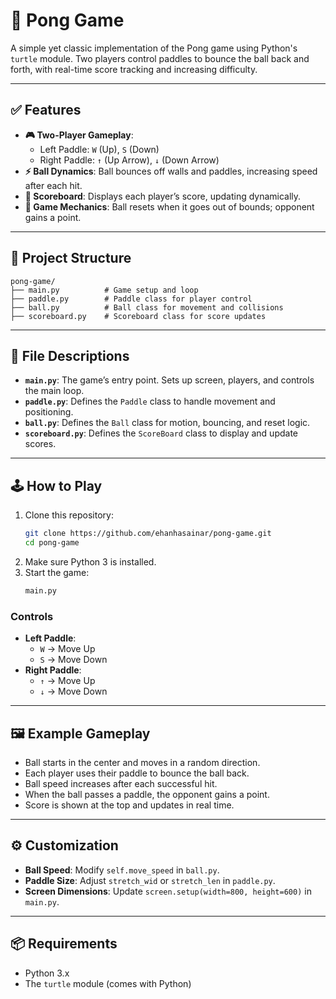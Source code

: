 # 🏓 Pong Game

A simple yet classic implementation of the Pong game using Python's `turtle` module. Two players control paddles to bounce the ball back and forth, with real-time score tracking and increasing difficulty.

---

## ✅ Features

- **🎮 Two-Player Gameplay**:  
  - Left Paddle: `W` (Up), `S` (Down)  
  - Right Paddle: `↑` (Up Arrow), `↓` (Down Arrow)
- **⚡ Ball Dynamics**: Ball bounces off walls and paddles, increasing speed after each hit.
- **🧠 Scoreboard**: Displays each player’s score, updating dynamically.
- **🔁 Game Mechanics**: Ball resets when it goes out of bounds; opponent gains a point.

---

## 📁 Project Structure

```
pong-game/
├── main.py          # Game setup and loop
├── paddle.py        # Paddle class for player control
├── ball.py          # Ball class for movement and collisions
├── scoreboard.py    # Scoreboard class for score updates
```

---

## 📄 File Descriptions

- **`main.py`**: The game’s entry point. Sets up screen, players, and controls the main loop.
- **`paddle.py`**: Defines the `Paddle` class to handle movement and positioning.
- **`ball.py`**: Defines the `Ball` class for motion, bouncing, and reset logic.
- **`scoreboard.py`**: Defines the `ScoreBoard` class to display and update scores.

---

## 🕹️ How to Play

1. Clone this repository:
   ```bash
   git clone https://github.com/ehanhasainar/pong-game.git
   cd pong-game
   ```
2. Make sure Python 3 is installed.
3. Start the game:
   ```bash
   main.py
   ```

### Controls

- **Left Paddle**:  
  - `W` → Move Up  
  - `S` → Move Down  
- **Right Paddle**:  
  - `↑` → Move Up  
  - `↓` → Move Down

---

## 🖼️ Example Gameplay

- Ball starts in the center and moves in a random direction.
- Each player uses their paddle to bounce the ball back.
- Ball speed increases after each successful hit.
- When the ball passes a paddle, the opponent gains a point.
- Score is shown at the top and updates in real time.

---

## ⚙️ Customization

- **Ball Speed**: Modify `self.move_speed` in `ball.py`.
- **Paddle Size**: Adjust `stretch_wid` or `stretch_len` in `paddle.py`.
- **Screen Dimensions**: Update `screen.setup(width=800, height=600)` in `main.py`.

---

## 📦 Requirements

- Python 3.x
- The `turtle` module (comes with Python)
